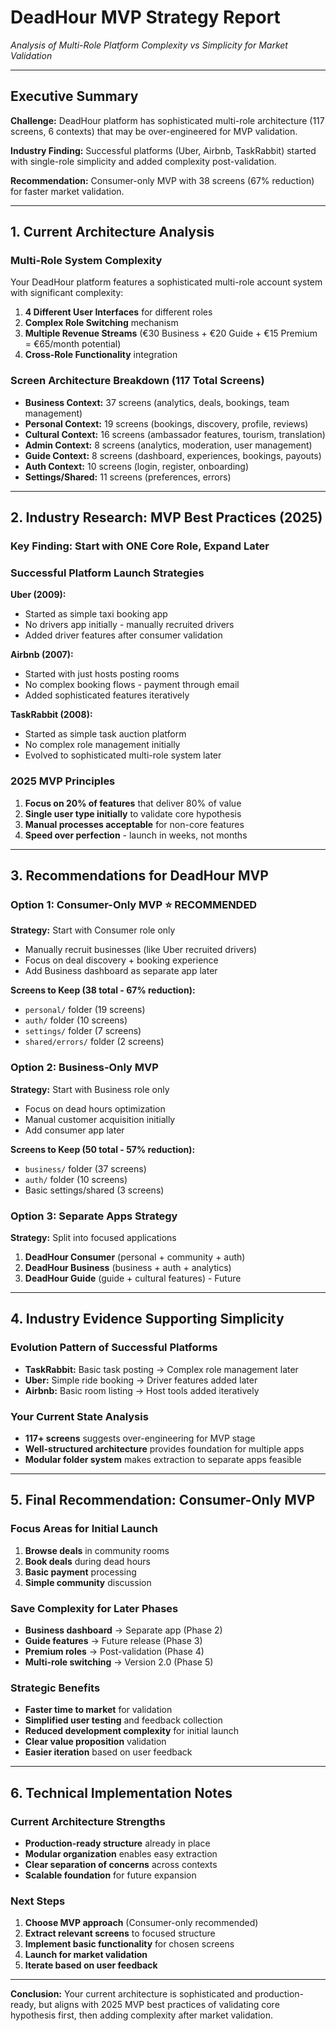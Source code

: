 # DeadHour MVP Strategy Report
*Analysis of Multi-Role Platform Complexity vs Simplicity for Market Validation*

---

## Executive Summary

**Challenge:** DeadHour platform has sophisticated multi-role architecture (117 screens, 6 contexts) that may be over-engineered for MVP validation.

**Industry Finding:** Successful platforms (Uber, Airbnb, TaskRabbit) started with single-role simplicity and added complexity post-validation.

**Recommendation:** Consumer-only MVP with 38 screens (67% reduction) for faster market validation.

---

## 1. Current Architecture Analysis

### Multi-Role System Complexity
Your DeadHour platform features a sophisticated multi-role account system with significant complexity:

1. **4 Different User Interfaces** for different roles
2. **Complex Role Switching** mechanism
3. **Multiple Revenue Streams** (€30 Business + €20 Guide + €15 Premium = €65/month potential)
4. **Cross-Role Functionality** integration

### Screen Architecture Breakdown (117 Total Screens)
- **Business Context:** 37 screens (analytics, deals, bookings, team management)
- **Personal Context:** 19 screens (bookings, discovery, profile, reviews)
- **Cultural Context:** 16 screens (ambassador features, tourism, translation)
- **Admin Context:** 8 screens (analytics, moderation, user management)
- **Guide Context:** 8 screens (dashboard, experiences, bookings, payouts)
- **Auth Context:** 10 screens (login, register, onboarding)
- **Settings/Shared:** 11 screens (preferences, errors)

---

## 2. Industry Research: MVP Best Practices (2025)

### Key Finding: Start with ONE Core Role, Expand Later

### Successful Platform Launch Strategies

**Uber (2009):**
- Started as simple taxi booking app
- No drivers app initially - manually recruited drivers
- Added driver features after consumer validation

**Airbnb (2007):**
- Started with just hosts posting rooms
- No complex booking flows - payment through email
- Added sophisticated features iteratively

**TaskRabbit (2008):**
- Started as simple task auction platform
- No complex role management initially
- Evolved to sophisticated multi-role system later

### 2025 MVP Principles

1. **Focus on 20% of features** that deliver 80% of value
2. **Single user type initially** to validate core hypothesis
3. **Manual processes acceptable** for non-core features
4. **Speed over perfection** - launch in weeks, not months

---

## 3. Recommendations for DeadHour MVP

### Option 1: Consumer-Only MVP ⭐ **RECOMMENDED**
**Strategy:** Start with Consumer role only
- Manually recruit businesses (like Uber recruited drivers)
- Focus on deal discovery + booking experience
- Add Business dashboard as separate app later

**Screens to Keep (38 total - 67% reduction):**
- `personal/` folder (19 screens)
- `auth/` folder (10 screens)
- `settings/` folder (7 screens)
- `shared/errors/` folder (2 screens)

### Option 2: Business-Only MVP
**Strategy:** Start with Business role only
- Focus on dead hours optimization
- Manual customer acquisition initially
- Add consumer app later

**Screens to Keep (50 total - 57% reduction):**
- `business/` folder (37 screens)
- `auth/` folder (10 screens)
- Basic settings/shared (3 screens)

### Option 3: Separate Apps Strategy
**Strategy:** Split into focused applications
1. **DeadHour Consumer** (personal + community + auth)
2. **DeadHour Business** (business + auth + analytics)
3. **DeadHour Guide** (guide + cultural features) - Future

---

## 4. Industry Evidence Supporting Simplicity

### Evolution Pattern of Successful Platforms
- **TaskRabbit:** Basic task posting → Complex role management later
- **Uber:** Simple ride booking → Driver features added later
- **Airbnb:** Basic room listing → Host tools added iteratively

### Your Current State Analysis
- **117+ screens** suggests over-engineering for MVP stage
- **Well-structured architecture** provides foundation for multiple apps
- **Modular folder system** makes extraction to separate apps feasible

---

## 5. Final Recommendation: Consumer-Only MVP

### Focus Areas for Initial Launch
1. **Browse deals** in community rooms
2. **Book deals** during dead hours
3. **Basic payment** processing
4. **Simple community** discussion

### Save Complexity for Later Phases
- **Business dashboard** → Separate app (Phase 2)
- **Guide features** → Future release (Phase 3)
- **Premium roles** → Post-validation (Phase 4)
- **Multi-role switching** → Version 2.0 (Phase 5)

### Strategic Benefits
- **Faster time to market** for validation
- **Simplified user testing** and feedback collection
- **Reduced development complexity** for initial launch
- **Clear value proposition** validation
- **Easier iteration** based on user feedback

---

## 6. Technical Implementation Notes

### Current Architecture Strengths
- **Production-ready structure** already in place
- **Modular organization** enables easy extraction
- **Clear separation of concerns** across contexts
- **Scalable foundation** for future expansion

### Next Steps
1. **Choose MVP approach** (Consumer-only recommended)
2. **Extract relevant screens** to focused structure
3. **Implement basic functionality** for chosen screens
4. **Launch for market validation**
5. **Iterate based on user feedback**

---

**Conclusion:** Your current architecture is sophisticated and production-ready, but aligns with 2025 MVP best practices of validating core hypothesis first, then adding complexity after market validation.